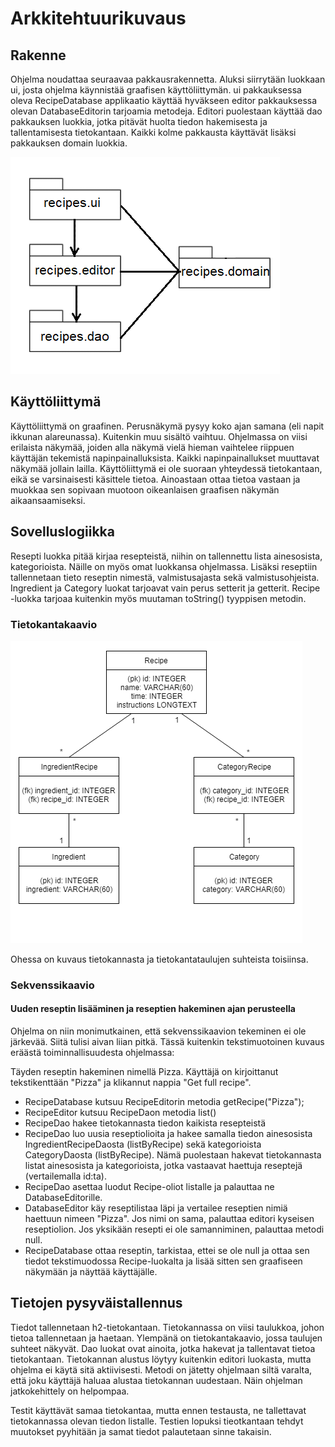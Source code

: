 # Arkkitehtuurikuvaus

## Rakenne

Ohjelma noudattaa seuraavaa pakkausrakennetta. Aluksi siirrytään luokkaan ui, josta ohjelma käynnistää graafisen käyttöliittymän. ui pakkauksessa oleva RecipeDatabase applikaatio käyttää hyväkseen editor pakkauksessa olevan DatabaseEditorin tarjoamia metodeja. Editori puolestaan käyttää dao pakkauksen luokkia, jotka pitävät huolta tiedon hakemisesta ja tallentamisesta tietokantaan. Kaikki kolme pakkausta käyttävät lisäksi pakkauksen domain luokkia. 

![alt text](https://github.com/kuukelo/ot-harjoitustyo/blob/master/dokumentaatio/kuvat/Rakenne.png)

## Käyttöliittymä

Käyttöliittymä on graafinen. Perusnäkymä pysyy koko ajan samana (eli napit ikkunan alareunassa). Kuitenkin muu sisältö vaihtuu. Ohjelmassa on viisi erilaista näkymää, joiden alla näkymä vielä hieman vaihtelee riippuen käyttäjän tekemistä napinpainalluksista. Kaikki napinpainallukset muuttavat näkymää jollain lailla. Käyttöliittymä ei ole suoraan yhteydessä tietokantaan, eikä se varsinaisesti käsittele tietoa. Ainoastaan ottaa tietoa vastaan ja muokkaa sen sopivaan muotoon oikeanlaisen graafisen näkymän aikaansaamiseksi.

## Sovelluslogiikka

Resepti luokka pitää kirjaa resepteistä, niihin on tallennettu lista ainesosista, kategorioista. Näille on myös omat luokkansa ohjelmassa. Lisäksi reseptiin tallennetaan tieto reseptin nimestä, valmistusajasta sekä valmistusohjeista. Ingredient ja Category luokat tarjoavat vain perus setterit ja getterit. Recipe -luokka tarjoaa kuitenkin myös muutaman toString() tyyppisen metodin. 

### Tietokantakaavio

![alt text](https://github.com/kuukelo/ot-harjoitustyo/blob/master/dokumentaatio/kuvat/tietokantakaavio.png)

Ohessa on kuvaus tietokannasta ja tietokantataulujen suhteista toisiinsa.  

### Sekvenssikaavio

#### Uuden reseptin lisääminen ja reseptien hakeminen ajan perusteella

Ohjelma on niin monimutkainen, että sekvenssikaavion tekeminen ei ole järkevää. Siitä tulisi aivan liian pitkä. Tässä kuitenkin tekstimuotoinen kuvaus eräästä toiminnallisuudesta ohjelmassa:

Täyden reseptin hakeminen nimellä Pizza. Käyttäjä on kirjoittanut tekstikenttään "Pizza" ja klikannut nappia "Get full recipe".
- RecipeDatabase kutsuu RecipeEditorin metodia getRecipe("Pizza");
- RecipeEditor kutsuu RecipeDaon metodia list()
- RecipeDao hakee tietokannasta tiedon kaikista resepteistä
- RecipeDao luo uusia reseptiolioita ja hakee samalla tiedon ainesosista IngredientRecipeDaosta (listByRecipe) sekä kategorioista CategoryDaosta (listByRecipe). Nämä puolestaan hakevat tietokannasta listat ainesosista ja kategorioista, jotka vastaavat haettuja reseptejä (vertailemalla id:ta).
- RecipeDao asettaa luodut Recipe-oliot listalle ja palauttaa ne DatabaseEditorille. 
- DatabaseEditor käy reseptilistaa läpi ja vertailee reseptien nimiä haettuun nimeen "Pizza". Jos nimi on sama, palauttaa editori kyseisen reseptiolion. Jos yksikään resepti ei ole samanniminen, palauttaa metodi null.
- RecipeDatabase ottaa reseptin, tarkistaa, ettei se ole null ja ottaa sen tiedot tekstimuodossa Recipe-luokalta ja lisää sitten sen graafiseen näkymään ja näyttää käyttäjälle. 


## Tietojen pysyväistallennus

Tiedot tallennetaan h2-tietokantaan. Tietokannassa on viisi taulukkoa, johon tietoa tallennetaan ja haetaan. Ylempänä on tietokantakaavio, jossa taulujen suhteet näkyvät. Dao luokat ovat ainoita, jotka hakevat ja tallentavat tietoa tietokantaan. Tietokannan alustus löytyy kuitenkin editori luokasta, mutta ohjelma ei käytä sitä aktiivisesti. Metodi on jätetty ohjelmaan siltä varalta, että joku käyttäjä haluaa alustaa tietokannan uudestaan. Näin ohjelman jatkokehittely on helpompaa.

Testit käyttävät samaa tietokantaa, mutta ennen testausta, ne tallettavat tietokannassa olevan tiedon listalle. Testien lopuksi tieotkantaan tehdyt muutokset pyyhitään ja samat tiedot palautetaan sinne takaisin. 

